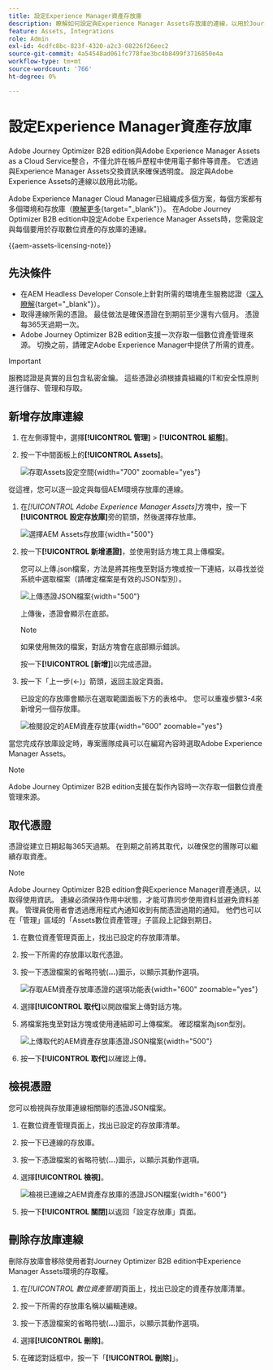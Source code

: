 ```yaml
---
title: 設定Experience Manager資產存放庫
description: 瞭解如何設定與Experience Manager Assets存放庫的連線，以用於Journey Optimizer B2B edition內容製作。
feature: Assets, Integrations
role: Admin
exl-id: 4cdfc8bc-823f-4320-a2c3-08226f26eec2
source-git-commit: 4a54548ad061fc778fae3bc4b8499f3716850e4a
workflow-type: tm+mt
source-wordcount: '766'
ht-degree: 0%

---
```


# 設定Experience Manager資產存放庫

Adobe Journey Optimizer B2B edition與Adobe Experience Manager Assets as a Cloud Service整合，不僅允許在帳戶歷程中使用電子郵件等資產。 它透過與Experience Manager Assets交換資訊來確保透明度。 設定與Adobe Experience Assets的連線以啟用此功能。

Adobe Experience Manager Cloud Manager已組織成多個方案，每個方案都有多個環境和存放庫（[瞭解更多](https://experienceleague.adobe.com/en/docs/experience-manager-cloud-service/content/implementing/using-cloud-manager/programs/program-types){target="_blank"}）。 在Adobe Journey Optimizer B2B edition中設定Adobe Experience Manager Assets時，您需設定與每個要用於存取數位資產的存放庫的連線。

{{aem-assets-licensing-note}}

## 先決條件

* 在AEM Headless Developer Console上針對所需的環境產生服務認證（[深入瞭解](https://experienceleague.adobe.com/en/docs/experience-manager-learn/getting-started-with-aem-headless/authentication/service-credentials#generate-service-credentials){target="_blank"}）。
* 取得連線所需的憑證。 最佳做法是確保憑證在到期前至少還有六個月。 憑證每365天過期一次。
* Adobe Journey Optimizer B2B edition支援一次存取一個數位資產管理來源。 切換之前，請確定Adobe Experience Manager中提供了所需的資產。

>[!IMPORTANT]
>
>服務認證是真實的且包含私密金鑰。 這些憑證必須根據貴組織的IT和安全性原則進行儲存、管理和存取。

## 新增存放庫連線

1. 在左側導覽中，選擇&#x200B;**[!UICONTROL 管理]** > **[!UICONTROL 組態]**。

1. 按一下中間面板上的&#x200B;**[!UICONTROL Assets]**。

   ![存取Assets設定空間](./assets/configuration-assets-aem.png){width="700" zoomable="yes"}

<!--   The default digital asset management option is configured as `Adobe Marketo Engage`.
-->
從這裡，您可以逐一設定與每個AEM環境存放庫的連線。

1. 在&#x200B;_[!UICONTROL Adobe Experience Manager Assets]_&#x200B;方塊中，按一下&#x200B;**[!UICONTROL 設定存放庫]**&#x200B;旁的箭頭，然後選擇存放庫。

   ![選擇AEM Assets存放庫](./assets/configure-assets-aem-choose-respository.png){width="500"}

1. 按一下&#x200B;**[!UICONTROL 新增憑證]**，並使用對話方塊工具上傳檔案。

   您可以上傳.json檔案，方法是將其拖曳至對話方塊或按一下連結，以尋找並從系統中選取檔案（請確定檔案是有效的JSON型別）。

   ![上傳憑證JSON檔案](./assets/configuration-assets-aem-upload-cert.png){width="500"}

   上傳後，憑證會顯示在底部。

   >[!NOTE]
   >
   >如果使用無效的檔案，對話方塊會在底部顯示錯誤。

   按一下&#x200B;**[!UICONTROL [新增]**]以完成憑證。

1. 按一下「上一步(←)」箭頭，返回主設定頁面。

   已設定的存放庫會顯示在選取範圍面板下方的表格中。 您可以重複步驟3-4來新增另一個存放庫。

   ![檢閱設定的AEM資產存放庫](./assets/configuration-assets-aem-repositories.png){width="600" zoomable="yes"}

當您完成存放庫設定時，專案團隊成員可以在編寫內容時選取Adobe Experience Manager Assets。

>[!NOTE]
>
>Adobe Journey Optimizer B2B edition支援在製作內容時一次存取一個數位資產管理來源。 

## 取代憑證

憑證從建立日期起每365天過期。 在到期之前將其取代，以確保您的團隊可以繼續存取資產。

>[!NOTE]
>
>Adobe Journey Optimizer B2B edition會與Experience Manager資產通訊，以取得使用資訊。 連線必須保持作用中狀態，才能可靠同步使用資料並避免資料差異。 管理員使用者會透過應用程式內通知收到有關憑證過期的通知。 他們也可以在「管理」區域的「Assets數位資產管理」子區段上記錄到期日。

1. 在數位資產管理頁面上，找出已設定的存放庫清單。

1. 按一下所需的存放庫以取代憑證。

1. 按一下憑證檔案的省略符號(**...**)圖示，以顯示其動作選項。

   ![存取AEM資產存放庫憑證的選項功能表](./assets/configuration-assets-aem-repo-menu.png){width="600" zoomable="yes"}

1. 選擇&#x200B;**[!UICONTROL 取代]**&#x200B;以開啟檔案上傳對話方塊。

1. 將檔案拖曳至對話方塊或使用連結即可上傳檔案。 確認檔案為json型別。

   ![上傳取代的AEM資產存放庫憑證JSON檔案](./assets/configuration-assets-aem-upload-replacement-cert.png){width="500"}

1. 按一下&#x200B;**[!UICONTROL 取代]**&#x200B;以確認上傳。

## 檢視憑證

您可以檢視與存放庫連線相關聯的憑證JSON檔案。

1. 在數位資產管理頁面上，找出已設定的存放庫清單。

1. 按一下已連線的存放庫。

1. 按一下憑證檔案的省略符號(**...**)圖示，以顯示其動作選項。

1. 選擇&#x200B;**[!UICONTROL 檢視]**。

   ![檢視已連線之AEM資產存放庫的憑證JSON檔案](./assets/configuration-assets-aem-view-cert.png){width="600"}

1. 按一下&#x200B;**[!UICONTROL 關閉]**&#x200B;以返回「設定存放庫」頁面。

## 刪除存放庫連線

刪除存放庫會移除使用者對Journey Optimizer B2B edition中Experience Manager Assets環境的存取權。

1. 在&#x200B;_[!UICONTROL 數位資產管理]_&#x200B;頁面上，找出已設定的資產存放庫清單。

1. 按一下所需的存放庫名稱以編輯連線。

1. 按一下憑證檔案的省略符號(**...**)圖示，以顯示其動作選項。

1. 選擇&#x200B;**[!UICONTROL 刪除]**。

1. 在確認對話框中，按一下「**[!UICONTROL 刪除]**」。
<!--

## Switch back to Adobe Marketo Engage Assets

Select Adobe Marketo Engage digital asset management in the Assets section.

After the confirmation, the Adobe Marketo Engage assets library is available for users.
-->
